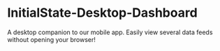 # InitialState-Desktop-Dashboard
 A desktop companion to our mobile app. Easily view several data feeds without opening your browser!
